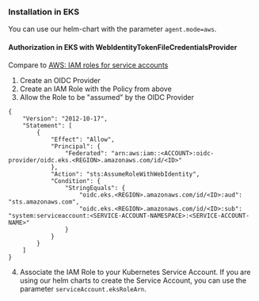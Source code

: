 ### Installation in EKS

You can use our helm-chart with the parameter `agent.mode=aws`.

#### Authorization in EKS with WebIdentityTokenFileCredentialsProvider

Compare to [AWS: IAM roles for service accounts](https://docs.aws.amazon.com/eks/latest/userguide/iam-roles-for-service-accounts.html)

1. Create an OIDC Provider
2. Create an IAM Role with the Policy from above
3. Allow the Role to be "assumed" by the OIDC Provider

```
{
    "Version": "2012-10-17",
    "Statement": [
        {
            "Effect": "Allow",
            "Principal": {
                "Federated": "arn:aws:iam::<ACCOUNT>:oidc-provider/oidc.eks.<REGION>.amazonaws.com/id/<ID>"
            },
            "Action": "sts:AssumeRoleWithWebIdentity",
            "Condition": {
                "StringEquals": {
                    "oidc.eks.<REGION>.amazonaws.com/id/<ID>:aud": "sts.amazonaws.com",
                    "oidc.eks.<REGION>.amazonaws.com/id/<ID>:sub": "system:serviceaccount:<SERVICE-ACCOUNT-NAMESPACE>:<SERVICE-ACCOUNT-NAME>"
                }
            }
        }
    ]
}
```

4. Associate the IAM Role to your Kubernetes Service Account. If you are using our helm charts to create the Service Account, you can use the
   parameter `serviceAccount.eksRoleArn`.
